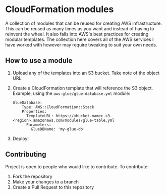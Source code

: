 # CloudFormation modules

A collection of modules that can be reused for creating AWS infrastructure. This can be reused as many times as you want and instead of having to reinvent the wheel. It also falls into AWS's best practices for creating modular templates. The collection here covers all of the AWS services I have worked with however may require tweaking to suit your own needs.

## How to use a module

1. Upload any of the templates into an S3 bucket. Take note of the object URL

2. Create a CloudFormation template that will reference the S3 object. Example, using the `aws-glue/glue-database.yml` module:

   ```
   GlueDatabase:
       Type: AWS::CloudFormation::Stack
       Properties:
         TemplateURL: https://<bucket-name>.s3.<region>.amazonaws.com/modules/glue-table.yml
         Parameters:
           GlueDBName: 'my-glue-db'
   ```

3. Deploy!

## Contributing

Project is open to people who would like to contribute. To contribute:

1. Fork the repository
2. Make your changes to a branch
3. Create a Pull Request to this repository